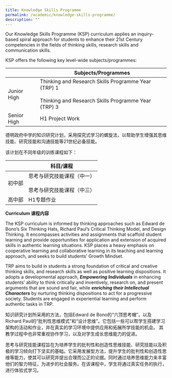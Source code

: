 ```yaml
---
title: Knowledge Skills Programme
permalink: /academic/knowledge-skills-programme/
description: ""
---
```

Our Knowledge Skills Programme (KSP) curriculum applies an inquiry-based spiral approach for students to enhance their 21st Century competencies in the fields of thinking skills, research skills and communication skills.

KSP offers the following key level-wide subjects/programmes:

<table><thead><tr><th></th><th>Subjects/Programmes</th></tr></thead><tbody><tr><td>Junior High</td><td>Thinking and Research Skills Programme Year (TRP) 1<br><br>Thinking and Research Skills Programme Year (TRP) 3</td></tr><tr><td>Senior High</td><td>H1 Project Work</td></tr></tbody></table>


德明政府中学的知识研究计划，采用探究式学习的螺旋法，以帮助学生增强其思维技能、研究技能和沟通技能等21世纪必备技能。

该计划在不同年级的训练课程如下：


<table><thead><tr><th> </th><th>科目/课程</th></tr></thead><tbody><tr><td>初中部</td><td>思考与研究技能课程（中一）<br><br>思考与研究技能课程（中三）</td></tr><tr><td>高中部</td><td>H1专题作业</td></tr></tbody></table>

**Curriculum 课程内容**

The KSP curriculum is informed by thinking approaches such as Edward de Bono’s Six Thinking Hats, Richard Paul’s Critical Thinking Model, and Design Thinking. It encompasses activities and assignments that scaffold student learning and provide opportunities for application and extension of acquired skills in authentic learning situations. KSP places a heavy emphasis on cooperative learning and collaborative learning in its teaching and learning approach, and seeks to build students’ Growth Mindset.

TRP aims to build in students a strong foundation of critical and creative thinking skills, and research skills as well as positive learning dispositions. It adopts a developmental approach, **_Empowering Individuals_** in enhancing students’ ability to think critically and inventively, research on, and present arguments that are sound and fair, while **_enriching their Intellectual Characters_** by nurturing thinking dispositions to act for a progressive society. Students are engaged in experiential learning and perform authentic tasks in TRP.

知识研究计划所采用的方法，包括Edward de Bono的“六顶思考帽”，以及Richard Paul的“批判性思维模式”和“设计思维”。它包括一些可以帮学生搭建学习架构的活动和作业，并在真实的学习环境中提供应用和拓展所学技能的机会。 其教学过程中也非常重视协作学习，以及对学生成长思维能力的促进。

思考与研究技能课程旨在为培养学生的批判性和创造性思维技能、研究技能以及积极的学习倾向打下坚实的基础。它采用发展型方法，提升学生的批判性和创造性思维等能力，使其可以研究并提出合理而公正的论据。同时通过培养思维能力来丰富他们的智力特征，为进步的社会服务。在该课程中，学生将通过真实任务的执行，进行体验式学习。